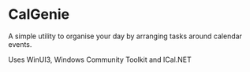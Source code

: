 # CalGenie
A simple utility to organise your day by arranging tasks around calendar events.

Uses WinUI3, Windows Community Toolkit and ICal.NET

